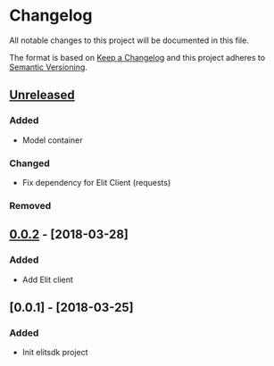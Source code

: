 # Changelog
All notable changes to this project will be documented in this file.

The format is based on [Keep a Changelog](http://keepachangelog.com/en/1.0.0/)
and this project adheres to [Semantic Versioning](http://semver.org/spec/v2.0.0.html).

## [Unreleased]
### Added
- Model container
### Changed
- Fix dependency for Elit Client (requests)
### Removed

## [0.0.2] - [2018-03-28]
### Added
- Add Elit client

## [0.0.1] - [2018-03-25]
### Added
- Init elitsdk project

[Unreleased]: https://github.com/elitcloud/elit-sdk-python/compare/0.0.2...HEAD
[0.0.2]: https://github.com/elitcloud/elit-sdk-python/compare/0.0.1...0.0.2